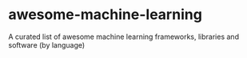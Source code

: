 # awesome-machine-learning
A curated list of awesome machine learning frameworks, libraries and software (by language)

